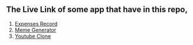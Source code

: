 ## The **Live Link** of some app that have in this repo,

1. [Expenses Record](https://expenses-record-debotos.herokuapp.com/)
2. [Meme Generator](https://meme-generator-debotos.herokuapp.com/)
3. [Youtube Clone](https://youtube-clone-debotos.herokuapp.com/)
